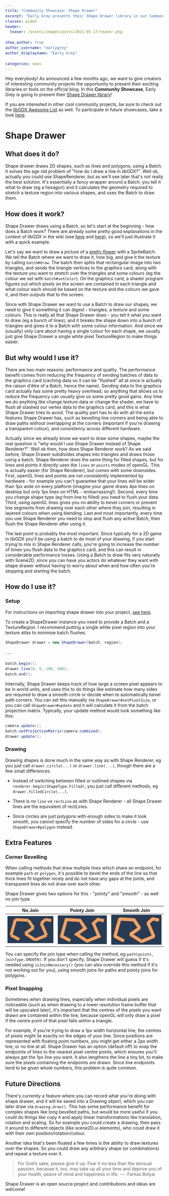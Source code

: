 ```yaml
---
title: "Community Showcase: Shape Drawer"
excerpt: "Early Grey presents their Shape Drawer library in our Community Showcase!"
classes: wide2
header:
  teaser: /assets/images/posts/2021-05-17/teaser.png

show_author: true
author_username: "earlygrey"
author_displayname: "Early Grey"

categories: news
---
```


 <div class="notice--primary">
   <p>
     Hey everybody! As announced a few months ago, we want to give creators of interesting community projects the opportunity to present their exciting libraries or tools on the official blog. In this <b>Community Showcase</b>, Early Grey is going to present their <a href="https://github.com/earlygrey/shapedrawer">Shape Drawer library</a>!
   </p>
   <p>
     If you are interested in other cool community projects, be sure to check out the <a href="https://github.com/rafaskb/awesome-libgdx#readme">libGDX Awesome List</a> as well. To participate in future showcases, take a look <a href="https://github.com/libgdx/libgdx.github.io/wiki/Community-Showcases">here</a>.
   </p>
 </div>

# Shape Drawer

## What does it do?

Shape drawer draws 2D shapes, such as lines and polygons, using a Batch. It solves the age old problem of "how do I draw a line in libGDX?". Well ok, actually you could use ShapeRenderer, but as we'll see later that's not really the best solution. It's essentially a fancy wrapper around a Batch: you tell it what to draw (eg a hexagon) and it calculates the geometry required to stretch a texture region into various shapes, and uses the Batch to draw them.

## How does it work?

Shape Drawer draws using a Batch, so let's start at the beginning - how does a Batch work? There are already some pretty good explanations in the context of libGDX in the wiki (see [here](https://github.com/libgdx/libgdx/wiki/Spritebatch%2C-Textureregions%2C-and-Sprites) and [here](https://github.com/libgdx/libgdx/wiki/Shaders)), so we'll just illustrate it with a quick example.

Let's say we want to draw a picture of a [pretty flower](https://duckduckgo.com/?t=canonical&q=pretty+flower&iax=images&ia=images) with a SpriteBatch. We tell the Batch where we want to draw it, how big, and give it the texture by calling `batch#draw`. The batch then splits that rectangular image into two triangles, and sends the triangle vertices to the graphics card, along with the texture you want to stretch over the triangles and some colours (eg the colour we set with `batch#setColor`). On the graphics card, a shader program figures out which pixels on the screen are contained in each triangle and what colour each should be based on the texture and the colours we gave it, and then outputs that to the screen.

Since with Shape Drawer we want to use a Batch to draw our shapes, we need to give it something it can digest - triangles, a texture and some colours. This is really all that Shape Drawer does - you tell it what you want to draw (eg a bunch of lines), and it breaks the shape down into a bunch of triangles and gives it to a Batch with some colour information. And since we (usually) only care about having a single colour for each shape, we usually just give Shape Drawer a single white pixel TextureRegion to make things easier.


## But why would I use it?
There are two main reasons: performance and quality. The performance benefit comes from reducing the frequency of sending batches of data to the graphics card (caching data so it can be "flushed" all at once is actually the raison d'être of a Batch, hence the name). Sending data to the graphics card actually has some pretty heavy overhead, so anything that allows us to reduce the frequency can usually give us some pretty good gains. Any time we do anything like change texture data or change the shader, we have to flush all stashed our vertex data to the graphics card, and this is what Shape Drawer tries to avoid. The quality part has to do with all the extra features Shape Drawer has, such as bevelling line corners and being able to draw paths without overlapping at the corners (important if you're drawing a transparent colour), and consistency across different hardware.

Actually since we already know we want to draw some shapes, maybe the real question is "why would I use Shape Drawer instead of Shape Renderer?". Well ok then, how does Shape Renderer work? As we said before, Shape Drawer subdivides shapes into triangles and draws those using a batch. Shape Renderer does the same thing for filled shapes, but for lines and points it  directly uses the `lines` or `points` modes of openGL. This is actually easier (for Shape Renderer), but comes with some downsides. First, openGL lines and points are not consistently implemented by hardware - for example you can't guarantee that your lines will be wider than 1px wide on every platform (imagine your game draws 4px lines on desktop but only 1px lines on HTML - embarrassing!). Second, every time you change shape type (eg from line to filled) you need to flush your data.   Third, using openGL lines gives you no ability to bevel corners or prevent line segments from drawing over each other where they join, resulting in layered colours when using blending. Last and most importantly, every time you use Shape Renderer you need to stop and flush any active Batch, then flush the Shape Renderer after using it.

The last point is probably the most important. Since typically for a 2D game in libGDX you'll be using a batch to do most of your drawing, if you start trying to mix in Shape Renderer calls, you're going to increase the number of times you flush data to the graphics card, and this can result in considerable performance losses. Using a Batch to draw fits very naturally with Scene2D, since you can have you actors do whatever they want with shape drawer without having to worry about when and how often you're stopping and starting the batch.


## How do I use it?

### Setup

For instructions on importing shape drawer into your project, [see here](https://github.com/earlygrey/shapedrawer#including-in-project).

To create a ShapeDrawer instance you need to provide a Batch and a TextureRegion. I recommend putting a single white pixel region into your texture atlas to minimise batch flushes.

```java
ShapeDrawer drawer = new ShapeDrawer(batch, region);

...

batch.begin();
drawer.line(0, 0, 100, 100);
batch.end();
```

Internally, Shape Drawer keeps track of how large a screen pixel appears to be in world units, and uses this to do things like estimate how many sides are required to draw a smooth circle or decide when to automatically bevel path corners. You can set this manually via `ShapeDrawer#setPixelSize`, or you can call `ShapeDrawer#update` and it will calculate it from the batch projection matrix. Typically, your update method would look something like this:
```java
camera.update();
batch.setProjectionMatrix(camera.combined);
drawer.update();
```

### Drawing
Drawing shapes is done much in the same way as with Shape Renderer, eg you just call `drawer.circle(...)` or `drawer.line(...)`, though there are a few small differences:

  - Instead of switching between filled or outlined shapes via `renderer.begin(ShapeType.Filled)`, you just call different methods, eg `drawer.filledCircle(...)`.

  - There is no `line` vs `rectLine` as with Shape Renderer - all Shape Drawer lines are the equivalent of rectLines.

  - Since circles are just polygons with enough sides to make it look smooth, you cannot specify the number of sides for a circle - use `ShapeDrawer#polygon` instead.

## Extra Features

### Corner Bevelling

When calling methods that draw multiple lines which share an endpoint, for example `path` or `polygon`, it's possible to bevel the ends of the line so that thick lines fit together nicely and do not have any gaps at the joints, and transparent lines do not draw over each other.

Shape Drawer gives two options for this - "pointy" and "smooth" - as well no join type.

No Join |  Pointy Join | Smooth Join
:-------------------------:|:-------------------------:|:-------------------------:
![](/assets/images/posts/2021-05-17/none.png)  |  ![](/assets/images/posts/2021-05-17/pointy.png) |  ![](/assets/images/posts/2021-05-17/smooth.png)

You can specify the join type when calling the method, eg `path(points, JoinType.SMOOTH)`. If you don't specify, Shape Drawer will guess if it's needed using `isJoinNecessary()` (you can also override this method if it's not working out for you), using smooth joins for paths and pointy joins for polygons.

### Pixel Snapping

Sometimes when drawing lines, especially when individual pixels are noticeable (such as when drawing to a lower resolution frame buffer that will be upscaled later), it's important that the centres of the pixels you want drawn are contained within the line, because openGL will only draw a pixel if the centre point of that pixel falls within a triangle.

For example, if you're trying to draw a 1px width horizontal line, the centres of pixels might lie exactly on the edges of your line. Since positions are represented with floating point numbers, you might get either a 2px width line, or no line at all. Shape Drawer has an option (default off) to snap the endpoints of lines to the nearest pixel centre points, which ensures you'll always get the 1px line you want. It also lengthens the line a tiny bit, to make sure the pixels containing the endpoints are drawn. Since line endpoints tend to be given whole numbers, this problem is quite common.

## Future Directions

There's currently a feature where you can record what you're doing with shape drawer, and it will be saved into a Drawing object, which you can later draw via `drawing.draw()`. This has some performance benefit for complex shapes like long bevelled paths, but would be more useful if you could do things like copy it and apply linear transformations like translation, rotation and scaling. So for example you could create a drawing, then pass it around to different objects (like scene2D.ui elements), who could draw it with their own position/rotation/colour.

Another idea that's been floated a few times is the ability to draw textures over the shapes. So you could draw any arbitrary shape (or combinations) and repeat a texture over it.

> For God’s sake, please give it up. Fear it no less than the sensual passion, because it, too, may take up all your time and deprive you of your health, peace of mind and happiness in life.
> --- Farkas Bolyai

Shape Drawer is an open source project and contributions and ideas are welcome!
